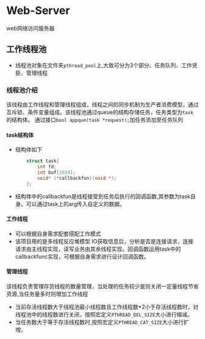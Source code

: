 # Web-Server
web网络访问服务器

## 工作线程池
+ 线程池对象在文件夹`pthread_pool`上,大致可分为3个部分、任务队列、工作贤臣、管理线程
### 线程池介绍
该线程由工作线程和管理线程组成，线程之间的同步机制为生产者消费模型，通过互斥锁、条件变量组成。该线程池通过queue的结构存储任务，任务类型为`task`的结构体。
通过接口`bool appque(task *request);`加任务添加至任务队列
#### task结构体
+ 结构体如下
    ```c++
        struct task{
            int fd;
            int buf[1024];
            void* (*callbackfun)(void *);
        };
    ```
+ 结构体中的callbackfun是线程接受到任务后执行的回调函数,其参数为task自身。可以通过task上的arg传入自定义的数据。
#### 工作线程
+ 可以根据自身需求配套搭配工作模式
+ 该项目用的是多线程反应堆模型
    IO获取信息后，分析是否是连接请求，连接请求由主线程实现，读写业务由其余线程实现。回调函数运用task中的callbackfunc实现，可根据自身需求进行设计回调函数。
#### 管理线程
该线程负责管理存货线程的数量管理，当处理的任务较少是则关闭一定量线程节省资源,当任务量多时则增加工作线程
+ 当前存活线程数大于线程池最小线程数且工作线程数*2小于存活线程数时，对线程池中的线程数进行关闭，按照宏定义`PTHREAD_DEL_SIZE`大小进行缩减。
+ 当任务数大于等于存活线程数时,按照宏定义`PTHREAD_CAT_SIZE`大小进行扩增。

